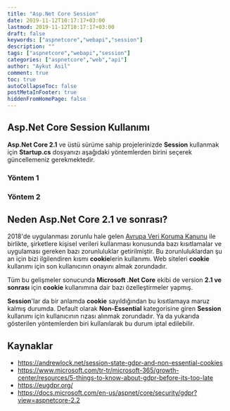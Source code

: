 ```yaml
---
title: "Asp.Net Core Session"
date: 2019-11-12T10:17:17+03:00
lastmod: 2019-11-12T10:17:17+03:00
draft: false
keywords: ["aspnetcore","webapi","session"]
description: ""
tags: ["aspnetcore","webapi","session"]
categories: ["aspnetcore","web","api"]
author: "Aykut Asil"
comment: true
toc: true
autoCollapseToc: false
postMetaInFooter: true
hiddenFromHomePage: false
---
```


## Asp.Net Core Session Kullanımı

**Asp.Net Core 2.1** ve üstü sürüme sahip projelerinizde **Session** kullanmak için **Startup.cs** dosyanızı aşağıdaki yöntemlerden birini seçerek güncellemeniz gerekmektedir.

### Yöntem 1

<script src="https://gist.github.com/aykuttasil/204736c317535297aee8ff59f9a8dcc1.js"></script>

<script src="https://gist.github.com/aykuttasil/9583bc680c3b2189b50aab6b146a3f4f.js"></script>

### Yöntem 2

<script src="https://gist.github.com/aykuttasil/d5e344d17baad11966fed8b6cb815bb8.js"></script>

<script src="https://gist.github.com/aykuttasil/b211a5434eb22824af799ce5cce8d914.js"></script>

## Neden Asp.Net Core 2.1 ve sonrası?

2018'de uygulanması zorunlu hale gelen [Avrupa Veri Koruma Kanunu](https://eugdpr.org) ile birlikte, şirketlere kişisel verileri kullanması konusunda bazı kısıtlamalar ve uygulaması gereken bazı zorunluluklar getirilmiştir. Bu zorunluluklardan şu an için bizi ilgilendiren kısmı **cookie**lerin kullanımı. Web siteleri **cookie** kullanımı için son kullanıcının onayını almak zorundadır.

Tüm bu gelişmeler sonucunda **Microsoft .Net Core** ekibi de version **2.1 ve sonrası** için **cookie** kullanımına dair bazı özelleştirmeler yapmış.

**Session**'lar da bir anlamda **cookie** sayıldığından bu kısıtlamaya maruz kalmış durumda. Default olarak **Non-Essential** kategorisine giren **Session** kullanımı için kullanıcının rızası alınmak zorundadır. Ya da yukarıda gösterilen yöntemlerden biri kullanılarak bu durum iptal edilebilir.

## Kaynaklar

- <https://andrewlock.net/session-state-gdpr-and-non-essential-cookies>
- <https://www.microsoft.com/tr-tr/microsoft-365/growth-center/resources/5-things-to-know-about-gdpr-before-its-too-late>
- <https://eugdpr.org/>
- <https://docs.microsoft.com/en-us/aspnet/core/security/gdpr?view=aspnetcore-2.2>
